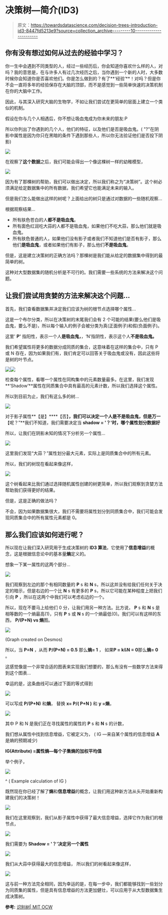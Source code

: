 # 决策树—简介(ID3)

> 原文：<https://towardsdatascience.com/decision-trees-introduction-id3-8447fd5213e9?source=collection_archive---------10----------------------->

## 你有没有想过如何从过去的经验中学习？

你一生中会遇到不同类型的人，经过一些经历后，你会知道你喜欢什么样的人，对吗？我的意思是，在与许多人有过几次经历之后，当你遇到一个新的人时，大多数时候你会知道你是否喜欢他们。你是怎么做到的？有了**‘经验’**！对吗？但是你不会一直将多年的经验保存在大脑的顶部，而不是感觉到一些简单快速的决策机制在你的大脑中工作。

因此，与其深入研究大脑的生物学，不如让我们尝试在更简单的层面上建立一个类似的机制。

假设在你与几个人相遇后，你不想让吸血鬼成为你未来的朋友:P

所以你列出了你遇到的几个人，他们的特征，以及他们是否是吸血鬼。( "?"在阴影中属性是因为你只在黑暗的条件下遇到那些人，所以你无法验证他们是否投下阴影)

![](img/c00834a8d49667673cea04bf862c9dd0.png)

在观察了**这个数据**之后，我们可能会得出一个像这棵树一样的幼稚模型，

![](img/41bafc08e9e2b2e32fc50a5d62600f2d.png)

因为有了那棵树的帮助，我们可以做出决定，所以我们称之为“决策树”。这个树必须满足给定数据集中的所有数据，我们希望它也能满足未来的输入。

但是我们怎么能做出这样的树呢？上面给出的树只是通过对数据的一些随机观察…

根据观察结果…

*   所有肤色苍白的人**都不是吸血鬼**。
*   所有面色红润吃大蒜的人都不是吸血鬼，如果他们不吃大蒜，那么他们就是吸血鬼。
*   所有肤色普通的人，如果他们没有影子或者我们不知道他们是否有影子，那么他们**是吸血鬼**，或者如果他们有影子，那么他们**不是吸血鬼**。

但是，这是建立决策树的正确方法吗？那棵树是我们能从给定的数据集中得到的最简单的树。

这种对大型数据集的随机分析是不可行的。我们需要一些系统的方法来解决这个问题。

## 让我们尝试用贪婪的方法来解决这个问题…

首先，我们查看数据集并决定我们应该为树的根节点选择哪个属性…

这是一个布尔分类，所以在决策树的末尾我们会有 2 个可能的结果(要么他们是吸血鬼，要么不是)，所以每个输入的例子会被分类为真(正面例子)和假(负面例子)。

这里' **P'** 指阳性，表示一个人**是吸血鬼，**，‘N’指阴性，表示这个人**不是吸血鬼。**

我们希望属性将更多的数据分成同质的集合，这意味着在这样的集合中，只有 P 或 N 存在，因为如果我们有，我们肯定可以回答关于吸血鬼或没有，因此这些将是树的叶节点。

![](img/d0bdc0981c5e08defe8f63008816a845.png)![](img/3860612b282cef07b2b591283547233f.png)

检查每个属性，看哪一个属性在同构集中的元素数量最多。在这里，我们发现**‘Shadow’**属性在同质集合中具有最高的元素计数，所以我们选择这个属性。

所以到目前为止，我们有这么多的树…

![](img/38256d6cf5edeac97632d8c18ae7e261.png)

对于影子属性**【是】****【否】**，我们可以决定一个人是不是吸血鬼，但是万一**【呢？”**我们不知道，我们需要决定当 **shadow = '？'时，哪个属性划分数据好**

所以，让我们在阴影未知的情况下分析另一个属性…

![](img/6b8870805e634dd4bb4048786704aa76.png)

这里我们发现“大蒜？”属性划分最大元素，实际上是同质集合中的所有元素。

所以，我们的树现在看起来像这样，

![](img/29caa5cf8d3a534ba4349cba21c54fcd.png)

这个树看起来比我们通过选择随机属性创建的树更简单，所以我们观察到贪婪方法帮助我们获得更好的结果。

但是，这是正确的做法吗？

不会，因为如果数据集很大，我们不需要将属性划分到同质集合中，我们可能会发现同质集合中的所有属性元素都是 0。

## 那么我们应该如何进行呢？

所以现在让我们深入研究用于生成决策树的 **ID3 算法**，它使用了**信息增益**的概念，这是根据信息论中的基本量**熵**定义的。

想象一下某一属性的这两个部分…

![](img/1b55111784322c767e36e4fb3aad85fe.png)

我们观察到左边的那个有相同数量的 **P** s 和 **N** s，所以这并没有给我们任何关于决定的暗示，但是右边的一个比 **N** s 有更多的 **P** s，所以它可能在某种程度上把我们引向 **P** ，所以在这两个中我们可以考虑右边的一个。

所以，现在不要马上给他们 0 分，让我们用另一种方法。比方说， **P** s 和 **N** s 是相等数的一个熵最高(1)，只有 **P** s 或 **N** s 的一个熵最低(0)。我们可以有这样的东西， **P/(P+N) vs 熵**图。

![](img/e742fba70675046cecb878cce526ade1.png)

(Graph created on Desmos)

所以，当 **P=N** ，从而 **P/(P+N) = 0.5** 那么**熵= 1** ，
如果**P = k**&**N = 0**那么**熵= 0** 。

这感觉像是一个非常合适的图表来实现我们想要的，那么有没有一些数学方法来得到这个图表…

幸运的是，这条曲线可以通过下面的等式得到

![](img/84736299bb964052c210851c13632bc2.png)

可以写成 **P/(P+N)** 和**熵**，
替换 **x= P/( P+N )** 和 **y =熵**，

![](img/191f17e55bb9b7a0eeb4f624c9394e56.png)

其中 P 和 N 是我们正在寻找属性的属性的 **P** s 和 **N** s 的计数，

我们想从属性中找到信息增益，它被定义为，
( IG —来自某个属性的信息增益 **A** 是熵的预期减少)

**IG(Attribute) =属性熵—每个子集熵的加权平均值**

举个例子，

![](img/34d156cf1c6c5e72930299855d35eb84.png)

^ ( Example calculation of IG )

既然现在你已经了解了**熵**和**信息增益**的概念，让我们用这种新方法从头开始重新构建我们的决策树！

![](img/bec0b15e3deb2875aae62a8b13530670.png)

我们在这里观察到，我们从影子属性中获得了最大信息增益，选择它作为我们的根节点，

![](img/38256d6cf5edeac97632d8c18ae7e261.png)

我们需要为 **Shadow = '？'决定另一个属性**

![](img/df6bf2eb37cbdf9da7f151a7fe59f16e.png)

我们从大蒜中获得最大的信息增益，
所以我们的树看起来像这样，

![](img/29caa5cf8d3a534ba4349cba21c54fcd.png)

这与前一种方法完全相同，因为幸运的是，在每一步中，我们都能够找到一些划分为同质集的属性，但是具有信息增益的方法更加健壮，可以应用于从大型数据集生成决策树。

**参考:** [识别树| MIT OCW](https://www.youtube.com/watch?v=SXBG3RGr_Rc)